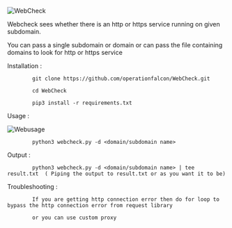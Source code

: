 ![WebCheck](https://user-images.githubusercontent.com/83413793/116781815-1abe4380-aaa3-11eb-84db-8de17d7b8352.png)

Webcheck sees whether there is an http or https service running on given subdomain.

You can pass a single subdomain or domain or can pass the file containing domains to look for http or https service

Installation :

            git clone https://github.com/operationfalcon/WebCheck.git
            
            cd WebCheck
            
            pip3 install -r requirements.txt

Usage :

![Webusage](https://user-images.githubusercontent.com/83413793/116782078-bef4ba00-aaa4-11eb-8d00-ac4ac2e95e6a.png)

            python3 webcheck.py -d <domain/subdomain name>
            
            
            
Output :

            python3 webcheck.py -d <domain/subdomain name> | tee result.txt  ( Piping the output to result.txt or as you want it to be)
            

Troubleshooting :

            If you are getting http connection error then do for loop to bypass the http connection error from request library
            
            or you can use custom proxy
